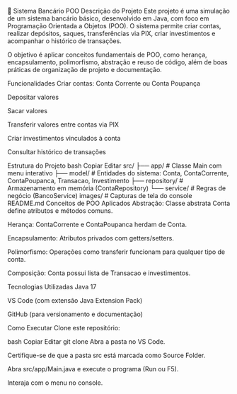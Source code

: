 🏦 Sistema Bancário POO
Descrição do Projeto
Este projeto é uma simulação de um sistema bancário básico, desenvolvido em Java, com foco em Programação Orientada a Objetos (POO). O sistema permite criar contas, realizar depósitos, saques, transferências via PIX, criar investimentos e acompanhar o histórico de transações.

O objetivo é aplicar conceitos fundamentais de POO, como herança, encapsulamento, polimorfismo, abstração e reuso de código, além de boas práticas de organização de projeto e documentação.

Funcionalidades
Criar contas: Conta Corrente ou Conta Poupança

Depositar valores

Sacar valores

Transferir valores entre contas via PIX

Criar investimentos vinculados à conta

Consultar histórico de transações

Estrutura do Projeto
bash
Copiar
Editar
src/
 ├── app/           # Classe Main com menu interativo
 ├── model/         # Entidades do sistema: Conta, ContaCorrente, ContaPoupanca, Transacao, Investimento
 ├── repository/    # Armazenamento em memória (ContaRepository)
 └── service/       # Regras de negócio (BancoService)
images/             # Capturas de tela do console
README.md
Conceitos de POO Aplicados
Abstração: Classe abstrata Conta define atributos e métodos comuns.

Herança: ContaCorrente e ContaPoupanca herdam de Conta.

Encapsulamento: Atributos privados com getters/setters.

Polimorfismo: Operações como transferir funcionam para qualquer tipo de conta.

Composição: Conta possui lista de Transacao e investimentos.

Tecnologias Utilizadas
Java 17

VS Code (com extensão Java Extension Pack)

GitHub (para versionamento e documentação)

Como Executar
Clone este repositório:

bash
Copiar
Editar
git clone <link-do-repositorio>
Abra a pasta no VS Code.

Certifique-se de que a pasta src está marcada como Source Folder.

Abra src/app/Main.java e execute o programa (Run ou F5).

Interaja com o menu no console.
